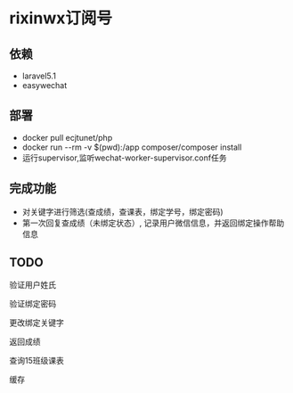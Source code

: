 # rixinwx订阅号

## 依赖
 * laravel5.1
 * easywechat
 
## 部署
 * docker pull ecjtunet/php
 * docker run --rm -v $(pwd):/app composer/composer install
 * 运行supervisor,监听wechat-worker-supervisor.conf任务
 
## 完成功能
 * 对关键字进行筛选(查成绩，查课表，绑定学号，绑定密码)
 * 第一次回复查成绩（未绑定状态）,
 记录用户微信信息，并返回绑定操作帮助信息

## TODO
验证用户姓氏

验证绑定密码

更改绑定关键字

返回成绩

查询15班级课表

缓存
 